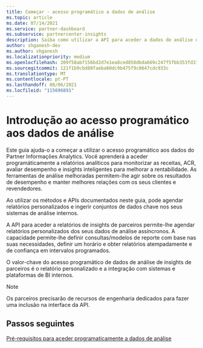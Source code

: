 ```yaml
---
title: Começar - acesso programático a dados de análise
ms.topic: article
ms.date: 07/14/2021
ms.service: partner-dashboard
ms.subservice: partnercenter-insights
description: Saiba como utilizar a API para aceder a dados de análise de insights de parceiros.
author: shganesh-dev
ms.author: shganesh
ms.localizationpriority: medium
ms.openlocfilehash: 209f58abf156bd2d7e1ea8ced858dbda669c247f5fbb353fd3781fce71b2d603
ms.sourcegitcommit: 121f1b9cbd88faeba60dc9b475f9c0647cdc933c
ms.translationtype: MT
ms.contentlocale: pt-PT
ms.lasthandoff: 08/06/2021
ms.locfileid: "115696891"
---
```

# <a name="get-started-with-programmatic-access-to-analytics-data"></a>Introdução ao acesso programático aos dados de análise

Este guia ajuda-o a começar a utilizar o acesso programático aos dados do Partner Informações Analytics. Você aprenderá a aceder programáticamente a relatórios analíticos para monitorizar as receitas, ACR, avaliar desempenho e insights inteligentes para melhorar a rentabilidade. As ferramentas de análise melhoradas permitem-lhe agir sobre os resultados de desempenho e manter melhores relações com os seus clientes e revendedores.  

Ao utilizar os métodos e APIs documentados neste guia, pode agendar relatórios personalizados e ingerir conjuntos de dados chave nos seus sistemas de análise internos.

A API para aceder a relatórios de insights de parceiros permite-lhe agendar relatórios personalizados dos seus dados de análise assíncronos. A capacidade permite-lhe definir consultas/modelos de reporte com base nas suas necessidades, definir um horário e obter relatórios atempadamente e de confiança em intervalos programados.

O valor-chave do acesso programático de dados de análise de insights de parceiros é o relatório personalizado e a integração com sistemas e plataformas de BI internos.

> [!NOTE]
> Os parceiros precisarão de recursos de engenharia dedicados para fazer uma inclusão na interface da API.

## <a name="next-steps"></a>Passos seguintes

[Pré-requisitos para aceder programaticamente a dados de análise](insights-programmatic-prerequisites.md)